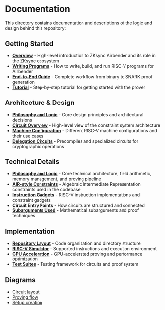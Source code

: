 # Documentation

This directory contains documentation and descriptions of the logic and design behind this repository:

## Getting Started

- [**Overview**](./overview.md) - High-level introduction to ZKsync Airbender and its role in the ZKsync ecosystem
- [**Writing Programs**](./writing_programs.md) - How to write, build, and run RISC-V programs for Airbender
- [**End-to-End Guide**](./end_to_end.md) - Complete workflow from binary to SNARK proof generation
- [**Tutorial**](./tutorial.md) - Step-by-step tutorial for getting started with the prover

## Architecture & Design

- [**Philosophy and Logic**](./philosophy_and_logic.md) - Core design principles and architectural decisions
- [**Circuit Overview**](./circuit_overview.md) - High-level view of the constraint system architecture
- [**Machine Configuration**](./machine_configuration.md) - Different RISC-V machine configurations and their use cases
- [**Delegation Circuits**](./delegation_circuits.md) - Precompiles and specialized circuits for cryptographic operations

## Technical Details

- [**Philosophy and Logic**](./philosophy_and_logic.md) - Core technical architecture, field arithmetic, memory management, and proving pipeline
- [**AIR-style Constraints**](./air_constraints.md) - Algebraic Intermediate Representation constraints used in the codebase
- [**Instruction Gadgets**](./instruction_gadgets.md) - RISC-V instruction implementations and constraint gadgets
- [**Circuit Entry Points**](./circuit_entry_points.md) - How circuits are structured and connected
- [**Subarguments Used**](./subarguments_used.md) - Mathematical subarguments and proof techniques

## Implementation

- [**Repository Layout**](./repo_layout.md) - Code organization and directory structure
- [**RISC-V Simulator**](./simulator_supported_instructions.md) - Supported instructions and execution environment
- [**GPU Acceleration**](./gpu.md) - GPU-accelerated proving and performance optimization
- [**Test Suites**](./tests_overview.md) - Testing framework for circuits and proof system

## Diagrams

- [Circuit layout](./charts/circuit_layout.png)
- [Proving flow](./charts/Proving.png)
- [Setup creation](./charts/setup_creation.png)